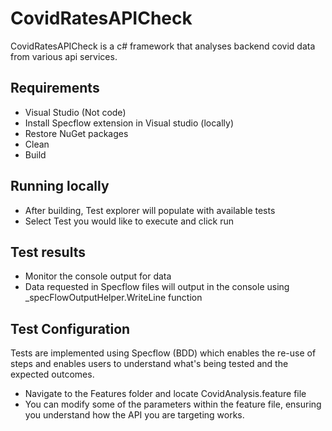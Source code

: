# CovidRatesAPICheck

CovidRatesAPICheck is a c# framework that analyses backend covid data from various api services. 

## Requirements
- Visual Studio (Not code)
- Install Specflow extension in Visual studio (locally)
- Restore NuGet packages
- Clean
- Build

## Running locally
- After building, Test explorer will populate with available tests
- Select Test you would like to execute and click run

## Test results
- Monitor the console output for data
- Data requested in Specflow files will output in the console using _specFlowOutputHelper.WriteLine function

## Test Configuration

Tests are implemented using Specflow (BDD) which enables the re-use of steps and enables users to understand what's being tested and the expected outcomes.
- Navigate to the Features folder and locate CovidAnalysis.feature file
- You can modify some of the parameters within the feature file, ensuring you understand how the API you are targeting works.
